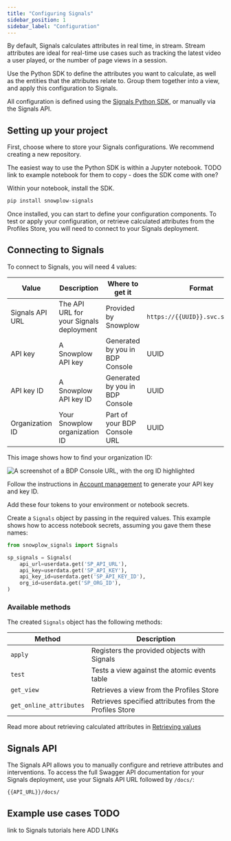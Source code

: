 ```yaml
---
title: "Configuring Signals"
sidebar_position: 1
sidebar_label: "Configuration"
---
```


By default, Signals calculates attributes in real time, in stream. Stream attributes are ideal for real-time use cases such as tracking the latest video a user played, or the number of page views in a session.

Use the Python SDK to define the attributes you want to calculate, as well as the entities that the attributes relate to. Group them together into a view, and apply this configuration to Signals.

All configuration is defined using the [Signals Python SDK](https://github.com/snowplow-incubator/snowplow-signals-sdk), or manually via the Signals API.

## Setting up your project

First, choose where to store your Signals configurations. We recommend creating a new repository.

The easiest way to use the Python SDK is within a Jupyter notebook. TODO link to example notebook for them to copy - does the SDK come with one?

Within your notebook, install the SDK.

```bash
pip install snowplow-signals
```

Once installed, you can start to define your configuration components. To test or apply your configuration, or retrieve calculated attributes from the Profiles Store, you will need to connect to your Signals deployment.

## Connecting to Signals

To connect to Signals, you will need 4 values:

| Value           | Description                             | Where to get it                 | Format                            |
| --------------- | --------------------------------------- | ------------------------------- | --------------------------------- |
| Signals API URL | The API URL for your Signals deployment | Provided by Snowplow            | `https://{{UUID}}.svc.snplow.net` |
| API key         | A Snowplow API key                      | Generated by you in BDP Console | UUID                              |
| API key ID      | A Snowplow API key ID                   | Generated by you in BDP Console | UUID                              |
| Organization ID | Your Snowplow organization ID           | Part of your BDP Console URL    | UUID                              |

This image shows how to find your organization ID:

![A screenshot of a BDP Console URL, with the org ID highlighted](../images/orgID.png)

Follow the instructions in [Account management](/docs/account-management/index.md) to generate your API key and key ID.

Add these four tokens to your environment or notebook secrets.

Create a `Signals` object by passing in the required values. This example shows how to access notebook secrets, assuming you gave them these names:

```python
from snowplow_signals import Signals

sp_signals = Signals(
    api_url=userdata.get('SP_API_URL'),
    api_key=userdata.get('SP_API_KEY'),
    api_key_id=userdata.get('SP_API_KEY_ID'),
    org_id=userdata.get('SP_ORG_ID'),
)
```

### Available methods

The created `Signals` object has the following methods:

| Method                  | Description                                            |
| ----------------------- | ------------------------------------------------------ |
| `apply`                 | Registers the provided objects with Signals            |
| `test`                  | Tests a view against the atomic events table           |
| `get_view`              | Retrieves a view from the Profiles Store               |
| `get_online_attributes` | Retrieves specified attributes from the Profiles Store |

Read more about retrieving calculated attributes in [Retrieving values](/docs/signals/retrieval/index.md)

## Signals API

The Signals API allows you to manually configure and retrieve attributes and interventions. To access the full Swagger API documentation for your Signals deployment, use your Signals API URL followed by `/docs/`:

```bash
{{API_URL}}/docs/
```

## Example use cases TODO

link to Signals tutorials here ADD LINKs
